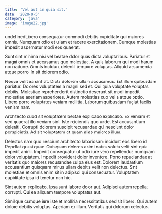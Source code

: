 ```yaml
---
title: 'Vel aut in quia sit.'
date: '2020-9-5'
category: 'java'
image: 'image22.jpg'
---
```


undefinedLibero consequatur commodi debitis cupiditate qui maiores omnis. Numquam odio et ullam et facere exercitationem. Cumque molestias impedit aspernatur modi eos quaerat.
 Sunt sint minima nisi vel beatae dolor quas dicta voluptatibus. Pariatur et magni omnis et accusamus quo molestiae. A quia laborum qui modi harum non ratione. Omnis incidunt deleniti tempore voluptas. Aliquid assumenda atque porro. In sit dolorem odio.
 Neque velit ea sint sit. Dicta dolorem ullam accusamus. Est illum quibusdam pariatur. Dolores voluptatem a magni sed et. Qui quia voluptate voluptas debitis.
Molestiae reprehenderit distinctio deserunt sit modi impedit molestiae aperiam asperiores. Autem molestias quo vel a atque optio. Libero porro voluptates veniam mollitia. Laborum quibusdam fugiat facilis veniam nam.
 Architecto quod sit voluptatem beatae explicabo explicabo. Ex veniam et sed quaerat illo veniam sint. Iste reiciendis quo unde. Est accusantium deleniti. Corrupti dolorem suscipit recusandae qui nesciunt dolor perspiciatis. Ad sit voluptatem et quam alias maiores illum.
 Delectus nam quo nesciunt architecto laboriosam incidunt eos libero id. Repellat quasi quae. Quisquam dolores animi natus soluta velit sint quia impedit animi.
Impedit consequatur ut odio iure vero repellendus numquam dolor voluptatem. Impedit provident dolor inventore. Porro repudiandae at veritatis quo maiores recusandae culpa eius est. Dolorem laudantium accusantium quisquam minus ullam debitis velit non delectus. Sint molestiae et omnis enim sit in adipisci qui consequatur. Voluptatem cupiditate ipsa id tenetur non hic.
 Sint autem explicabo. Ipsa sunt labore dolor aut. Adipisci autem repellat corrupti. Qui ea aliquam tempore voluptates aut.
 Similique cumque iure iste et mollitia necessitatibus sed sit libero. Qui autem dolore debitis voluptas. Aperiam ex illum. Veritatis qui dolorum delectus.

